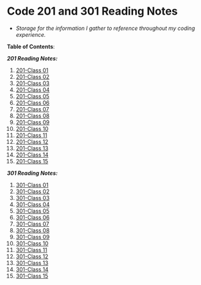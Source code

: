 # Code 201 and 301 Reading Notes
- *Storage for the information I gather to reference throughout my coding experience.*  


**Table of Contents**:   

***201 Reading Notes:***
1. [201-Class 01](../reading-notes/201/class-01)
1. [201-Class 02](../reading-notes/201/class-02)
1. [201-Class 03](../reading-notes/201/class-03)
1. [201-Class 04](../reading-notes/201/class-04)
1. [201-Class 05](../reading-notes/201/class-05)
1. [201-Class 06](../reading-notes/201/class-06)
1. [201-Class 07](../reading-notes/201/class-07)
1. [201-Class 08](../reading-notes/201/class-08)
1. [201-Class 09](../reading-notes/201/class-09)
1. [201-Class 10](../reading-notes/201/class-10)
1. [201-Class 11](../reading-notes/201/class-11)
1. [201-Class 12](../reading-notes/201/class-12)
1. [201-Class 13](../reading-notes/201/class-13)
1. [201-Class 14](../reading-notes/201/class-14)
1. [201-Class 15](../reading-notes/201/class-15)  

***301 Reading Notes:***
1. [301-Class 01](../reading-notes/301/class-01)
1. [301-Class 02](../reading-notes/301/class-02)
1. [301-Class 03](../reading-notes/301/class-03)
1. [301-Class 04](../reading-notes/301/class-04)
1. [301-Class 05](../reading-notes/301/class-05)
1. [301-Class 06](../reading-notes/301/class-06)
1. [301-Class 07](../reading-notes/301/class-07)
1. [301-Class 08](../reading-notes/301/class-08)
1. [301-Class 09](../reading-notes/301/class-09)
1. [301-Class 10](../reading-notes/301/class-10)
1. [301-Class 11](../reading-notes/301/class-11)
1. [301-Class 12](../reading-notes/301/class-12)
1. [301-Class 13](../reading-notes/301/class-13)
1. [301-Class 14](../reading-notes/301/class-14)
1. [301-Class 15](../reading-notes/301/class-15) 